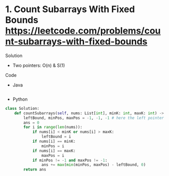 # 1. Count Subarrays With Fixed Bounds https://leetcode.com/problems/count-subarrays-with-fixed-bounds

Solution

- Two pointers: O(n) & S(1)

Code

- Java

```java

```

- Python

```python
class Solution:
    def countSubarrays(self, nums: List[int], minK: int, maxK: int) -> int:
        leftBound, minPos, maxPos = -1, -1, -1 # here the left pointer is leftBound, and the right pointer is decided by both minPos and maxPos
        ans = 0
        for i in range(len(nums)):
            if nums[i] < minK or nums[i] > maxK:
                leftBound = i
            if nums[i] == minK:
                minPos = i
            if nums[i] == maxK:
                maxPos = i
            if minPos != -1 and maxPos != -1:
                ans += max(min(minPos, maxPos) - leftBound, 0)
        return ans
```
